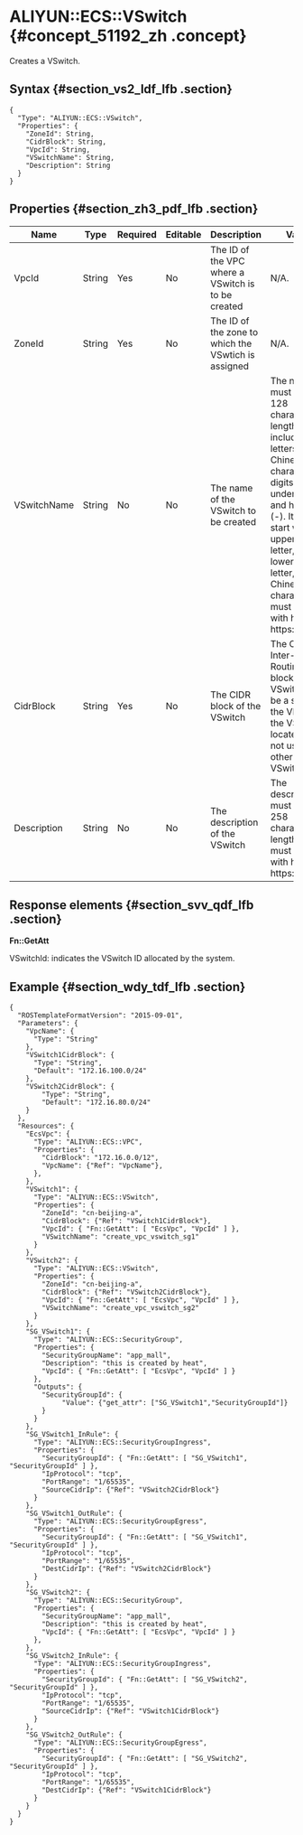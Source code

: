 # ALIYUN::ECS::VSwitch {#concept_51192_zh .concept}

Creates a VSwitch.

## Syntax {#section_vs2_ldf_lfb .section}

```language-json
{
  "Type": "ALIYUN::ECS::VSwitch",
  "Properties": {
    "ZoneId": String,
    "CidrBlock": String,
    "VpcId": String,
    "VSwitchName": String,
    "Description": String
  }
}
```

## Properties {#section_zh3_pdf_lfb .section}

|Name|Type|Required|Editable|Description|Validity|
|----|----|--------|--------|-----------|--------|
|VpcId|String|Yes|No|The ID of the VPC where a VSwitch is to be created|N/A.|
|ZoneId|String|Yes|No|The ID of the zone to which the VSwtich is assigned|N/A.|
|VSwitchName|String|No|No|The name of the VSwitch to be created|The name must be 2 to 128 characters in length, including letters, Chinese characters, digits, underscores\(\_\) and hyphens \(-\). It must start with an uppercase letter, lowercase letter, or Chinese character, and must not start with http:// or https://.|
|CidrBlock|String|Yes|No|The CIDR block of the VSwitch|The Classless Inter-Domain Routing \(CIDR\) block of the VSwitch must be a subnet of the VPC where the VSwitch is located and not used by other VSwitches.|
|Description|String|No|No|The description of the VSwitch|The description must be 2 to 258 characters in length and must not start with http:// or https://.|

## Response elements {#section_svv_qdf_lfb .section}

**Fn::GetAtt**

VSwitchId: indicates the VSwitch ID allocated by the system.

## Example {#section_wdy_tdf_lfb .section}

```language-json
{
  "ROSTemplateFormatVersion": "2015-09-01",
  "Parameters": {
    "VpcName": {
      "Type": "String"
    },
    "VSwitch1CidrBlock": {
      "Type": "String",
      "Default": "172.16.100.0/24"
    },
    "VSwitch2CidrBlock": {
        "Type": "String",
        "Default": "172.16.80.0/24"
    }
  },
  "Resources": {
    "EcsVpc": {
      "Type": "ALIYUN::ECS::VPC",
      "Properties": {
        "CidrBlock": "172.16.0.0/12",
        "VpcName": {"Ref": "VpcName"},
      },
    },
    "VSwitch1": {
      "Type": "ALIYUN::ECS::VSwitch",
      "Properties": {
        "ZoneId": "cn-beijing-a",
        "CidrBlock": {"Ref": "VSwitch1CidrBlock"},
        "VpcId": { "Fn::GetAtt": [ "EcsVpc", "VpcId" ] },
        "VSwitchName": "create_vpc_vswitch_sg1"
      }
    },
    "VSwitch2": {
      "Type": "ALIYUN::ECS::VSwitch",
      "Properties": {
        "ZoneId": "cn-beijing-a",
        "CidrBlock": {"Ref": "VSwitch2CidrBlock"},
        "VpcId": { "Fn::GetAtt": [ "EcsVpc", "VpcId" ] },
        "VSwitchName": "create_vpc_vswitch_sg2"
      }
    },
    "SG_VSwitch1": {
      "Type": "ALIYUN::ECS::SecurityGroup",
      "Properties": {
        "SecurityGroupName": "app_mall",
        "Description": "this is created by heat",
        "VpcId": { "Fn::GetAtt": [ "EcsVpc", "VpcId" ] }
      },
      "Outputs": {
        "SecurityGroupId": {
             "Value": {"get_attr": ["SG_VSwitch1","SecurityGroupId"]}
        }
      }
    },
    "SG_VSwitch1_InRule": {
      "Type": "ALIYUN::ECS::SecurityGroupIngress",
      "Properties": {
        "SecurityGroupId": { "Fn::GetAtt": [ "SG_VSwitch1", "SecurityGroupId" ] },
        "IpProtocol": "tcp",
        "PortRange": "1/65535",
        "SourceCidrIp": {"Ref": "VSwitch2CidrBlock"}
      }
    },
    "SG_VSwitch1_OutRule": {
      "Type": "ALIYUN::ECS::SecurityGroupEgress",
      "Properties": {
        "SecurityGroupId": { "Fn::GetAtt": [ "SG_VSwitch1", "SecurityGroupId" ] },
        "IpProtocol": "tcp",
        "PortRange": "1/65535",
        "DestCidrIp": {"Ref": "VSwitch2CidrBlock"}
      }
    },
    "SG_VSwitch2": {
      "Type": "ALIYUN::ECS::SecurityGroup",
      "Properties": {
        "SecurityGroupName": "app_mall",
        "Description": "this is created by heat",
        "VpcId": { "Fn::GetAtt": [ "EcsVpc", "VpcId" ] }
      },
    },
    "SG_VSwitch2_InRule": {
      "Type": "ALIYUN::ECS::SecurityGroupIngress",
      "Properties": {
        "SecurityGroupId": { "Fn::GetAtt": [ "SG_VSwitch2", "SecurityGroupId" ] },
        "IpProtocol": "tcp",
        "PortRange": "1/65535",
        "SourceCidrIp": {"Ref": "VSwitch1CidrBlock"}
      }
    },
    "SG_VSwitch2_OutRule": {
      "Type": "ALIYUN::ECS::SecurityGroupEgress",
      "Properties": {
        "SecurityGroupId": { "Fn::GetAtt": [ "SG_VSwitch2", "SecurityGroupId" ] },
        "IpProtocol": "tcp",
        "PortRange": "1/65535",
        "DestCidrIp": {"Ref": "VSwitch1CidrBlock"}
      }
    }
  }
}
```

